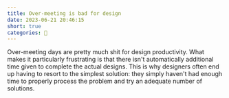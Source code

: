 ```yaml
---
title: Over-meeting is bad for design
date: 2023-06-21 20:46:15
short: true
categories: 💬
---
```


Over-meeting days are pretty much shit for design productivity. What makes it particularly frustrating is that there isn't automatically additional time given to complete the actual designs. This is why designers often end up having to resort to the simplest solution: they simply haven't had enough time to properly process the problem and try an adequate number of solutions.
